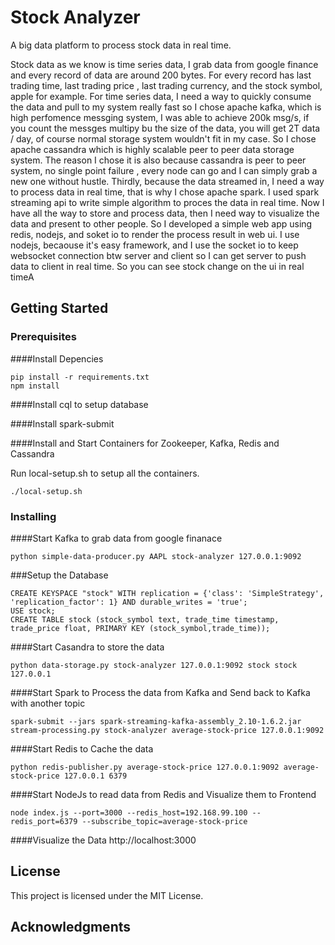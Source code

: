 # Stock Analyzer 

A big data platform to process stock data in real time.

Stock data as we know is time series data, I grab data from google finance and every record of data are around 200 bytes. For every record has last trading time,  last trading price , last trading currency, and the stock symbol, apple for example. For time series data, I need a way to quickly consume the data and pull to my system really fast so I chose apache kafka, which is high perfomence messging system, I was able to achieve  200k msg/s, if you count the messges multipy bu the size of the data, you will get 2T data / day, of course normal storage system wouldn't fit in my case. So I chose apache cassandra which is highly scalable peer to peer data storage system. The reason I chose it is also because  cassandra is peer to peer system, no single point failure , every node can go and I can simply grab a new one without hustle. Thirdly, because the data streamed in, I need a way to process data in real time, that is why I chose apache spark. I used spark streaming api to write simple algorithm to proces the data in real time.  Now I have all the way to store and process data, then I need way to visualize the data and present to other people.  So I developed a simple web app using redis, nodejs, and soket io to render the process result in web ui. I use nodejs, becaouse it's easy framework, and I use the socket io to keep websocket connection btw server and client so I can get server to push data to client in real time. So you can see stock change on the ui in real timeA


## Getting Started


### Prerequisites

####Install Depencies

```
pip install -r requirements.txt
npm install
```

####Install cql to setup database

####Install spark-submit

####Install and Start Containers for Zookeeper, Kafka, Redis and Cassandra 

Run local-setup.sh to setup all the containers.

```
./local-setup.sh
```

### Installing

####Start Kafka to grab data from google finanace
```
python simple-data-producer.py AAPL stock-analyzer 127.0.0.1:9092
```
###Setup the Database

```
CREATE KEYSPACE "stock" WITH replication = {'class': 'SimpleStrategy', 'replication_factor': 1} AND durable_writes = 'true';
USE stock;
CREATE TABLE stock (stock_symbol text, trade_time timestamp, trade_price float, PRIMARY KEY (stock_symbol,trade_time));
```
####Start Casandra to store the data

```
python data-storage.py stock-analyzer 127.0.0.1:9092 stock stock 127.0.0.1
```

####Start Spark to Process the data from Kafka and Send back to Kafka with another topic
```
spark-submit --jars spark-streaming-kafka-assembly_2.10-1.6.2.jar stream-processing.py stock-analyzer average-stock-price 127.0.0.1:9092
```
####Start Redis to Cache the data
```
python redis-publisher.py average-stock-price 127.0.0.1:9092 average-stock-price 127.0.0.1 6379
```
####Start NodeJs to read data from Redis and Visualize them to Frontend
```
node index.js --port=3000 --redis_host=192.168.99.100 --redis_port=6379 --subscribe_topic=average-stock-price
```
####Visualize the Data
http://localhost:3000


## License

This project is licensed under the MIT License.

## Acknowledgments



